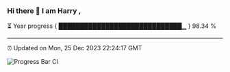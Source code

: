### Hi there 👋 I am Harry , 

⏳ Year progress { █████████████████████████████▁ } 98.34 %

---

⏰ Updated on Mon, 25 Dec 2023 22:24:17 GMT

![Progress Bar CI](https://github.com/duykhang68/duykhang68/workflows/Progress%20Bar%20CI/badge.svg)

